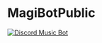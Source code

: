 # MagiBotPublic
<a href="https://discordbots.org/bot/384820232583249921" >
  <img src="https://discordbots.org/api/widget/384820232583249921.svg" alt="Discord Music Bot" />
</a>
